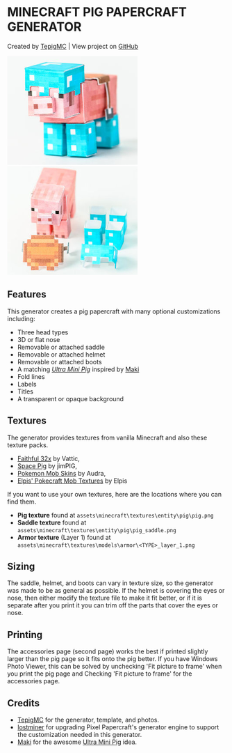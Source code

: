 # MINECRAFT PIG PAPERCRAFT GENERATOR
Created by [TepigMC](http://pixelpapercraft.com/user/tepigmc) | View project on [GitHub](https://github.com/TepigMC/Papercraft-Pig-Generator)

![Pig wearing accessories](images/minecraft-pig-advanced_thumb.jpg)
![Pig with seperate accessories](images/minecraft-pig-advanced-2_thumb.jpg)

## Features
This generator creates a pig papercraft with many optional customizations including:

  - Three head types
  - 3D or flat nose
  - Removable or attached saddle
  - Removable or attached helmet
  - Removable or attached boots
  - A matching [*Ultra Mini Pig*](http://pixelpapercraft.com/papercraft/5221a6deeee0218e38000040/ultra-mini-miny-pigy)
    inspired by [Maki](http://pixelpapercraft.com/user/maki)
  - Fold lines
  - Labels
  - Titles
  - A transparent or opaque background

## Textures
The generator provides textures from vanilla Minecraft and also these texture packs.

  - [Faithful 32x](http://www.minecraftforum.net/forums/mapping-and-modding/resource-packs/1223254-faithful-32x32-pack-update-red-cat-clay-1-8) by Vattic,
  - [Space Pig](http://www.planetminecraft.com/texture_pack/spacepig-space-apocalypse-16x-wip/) by jimPIG,
  - [Pokemon Mob Skins](http://www.planetminecraft.com/texture_pack/pokemon-mob-skins/) by Audra,
  - [Elpis' Pokecraft Mob Textures](http://www.minecraftforum.net/forums/mapping-and-modding/resource-packs/1223927-elpis-pokecraft-mob-textures) by Elpis

If you want to use your own textures, here are the locations where you can find them.

  - **Pig texture** found at `assets\minecraft\textures\entity\pig\pig.png`
  - **Saddle texture** found at `assets\minecraft\textures\entity\pig\pig_saddle.png`
  - **Armor texture** (Layer 1) found at `assets\minecraft\textures\models\armor\<TYPE>_layer_1.png`

## Sizing
The saddle, helmet, and boots can vary in texture size, so the generator was made to be as general as possible.
If the helmet is covering the eyes or nose, then either modify the texture file to make it fit better, or
if it is separate after you print it you can trim off the parts that cover the eyes or nose.

## Printing
The accessories page (second page) works the best if printed slightly larger than the pig page so it fits onto the pig better.
If you have Windows Photo Viewer, this can be solved by unchecking 'Fit picture to frame' when you print the pig page
and Checking 'Fit picture to frame' for the accessories page.

## Credits
  - [TepigMC](http://pixelpapercraft.com/user/tepigmc) for the generator, template, and photos.
  - [lostminer](http://pixelpapercraft.com/user/lostminer) for upgrading Pixel Papercraft's
    generator engine to support the customization needed in this generator.
  - [Maki](http://pixelpapercraft.com/user/maki) for the awesome [Ultra Mini Pig](http://pixelpapercraft.com/papercraft/5221a6deeee0218e38000040/ultra-mini-miny-pigy) idea.
